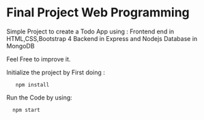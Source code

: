 # Final Project Web Programming
Simple Project to create a Todo App using : Frontend end in HTML,CSS,Bootstrap 4 Backend in Express and Nodejs Database in MongoDB

Feel Free to improve it.

Initialize the project by First doing :
```
   npm install
```

Run the Code by using:

```
  npm start
```
